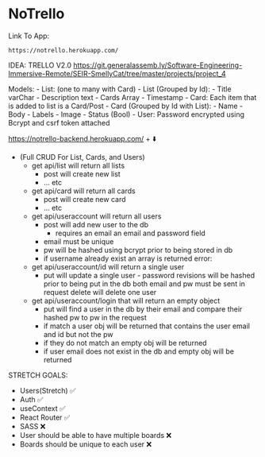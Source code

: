 # NoTrello
Link To App:

    https://notrello.herokuapp.com/


IDEA: TRELLO V2.0
https://git.generalassemb.ly/Software-Engineering-Immersive-Remote/SEIR-SmellyCat/tree/master/projects/project_4

Models:
    - List: (one to many with Card)
        - List (Grouped by Id):
            - Title varChar
            - Description text
            - Cards Array
            - Timestamp
    - Card: Each item that is added to list is a Card/Post
        - Card (Grouped by Id with List):
            - Name
            - Body
            - Labels
            - Image
            - Status (Bool)
    - User: Password encrypted using Bcrypt and csrf token attached

 https://notrello-backend.herokuapp.com/ + ⬇️

- (Full CRUD For List, Cards, and Users)
    - get api/list will return all lists
        - post will create new list
        - ... etc
    - get api/card will return all cards
        - post will create new card
        - ... etc
    - get api/useraccount will return all users 
        - post will add new user to the db
            - requires an email an email and password field 
        - email must be unique
        - pw will be hashed using bcrypt prior to being stored in db
        - if username already exist an array is returned 
            error: 
    - get api/useraccount/id will return a single user
        - put will update a single user - password revisions will be hashed prior to being put in the db
        both email and pw must be sent in request
        delete will delete one user
    - get api/useraccount/login that will return an empty object
        - put will find a user in the db by their email and compare their hashed pw to pw in the request
        - if match a user obj will be returned that contains the user email and id but not the pw
        - if they do not match an empty obj will be returned 
        - if user email does not exist in the db and empty obj will be returned

STRETCH GOALS:
- Users(Stretch) ✅
- Auth ✅
- useContext ✅
- React Router ✅
- SASS ❌
- User should be able to have multiple boards ❌
- Boards should be unique to each user ❌





